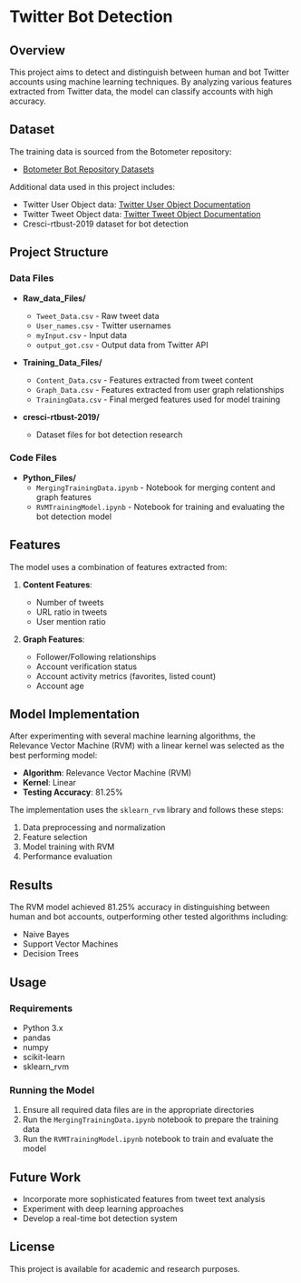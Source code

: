 # Twitter Bot Detection

## Overview
This project aims to detect and distinguish between human and bot Twitter accounts using machine learning techniques. By analyzing various features extracted from Twitter data, the model can classify accounts with high accuracy.

## Dataset
The training data is sourced from the Botometer repository:
- [Botometer Bot Repository Datasets](https://botometer.iuni.iu.edu/bot-repository/datasets.html)

Additional data used in this project includes:
- Twitter User Object data: [Twitter User Object Documentation](https://developer.twitter.com/en/docs/tweets/data-dictionary/overview/user-object)
- Twitter Tweet Object data: [Twitter Tweet Object Documentation](https://developer.twitter.com/en/docs/tweets/data-dictionary/overview/tweet-object)
- Cresci-rtbust-2019 dataset for bot detection

## Project Structure

### Data Files
- **Raw_data_Files/**
  - `Tweet_Data.csv` - Raw tweet data
  - `User_names.csv` - Twitter usernames
  - `myInput.csv` - Input data
  - `output_got.csv` - Output data from Twitter API

- **Training_Data_Files/**
  - `Content_Data.csv` - Features extracted from tweet content
  - `Graph_Data.csv` - Features extracted from user graph relationships
  - `TrainingData.csv` - Final merged features used for model training

- **cresci-rtbust-2019/**
  - Dataset files for bot detection research

### Code Files
- **Python_Files/**
  - `MergingTrainingData.ipynb` - Notebook for merging content and graph features
  - `RVMTrainingModel.ipynb` - Notebook for training and evaluating the bot detection model

## Features
The model uses a combination of features extracted from:

1. **Content Features**:
   - Number of tweets
   - URL ratio in tweets
   - User mention ratio

2. **Graph Features**:
   - Follower/Following relationships
   - Account verification status
   - Account activity metrics (favorites, listed count)
   - Account age

## Model Implementation
After experimenting with several machine learning algorithms, the Relevance Vector Machine (RVM) with a linear kernel was selected as the best performing model:

- **Algorithm**: Relevance Vector Machine (RVM)
- **Kernel**: Linear
- **Testing Accuracy**: 81.25%

The implementation uses the `sklearn_rvm` library and follows these steps:
1. Data preprocessing and normalization
2. Feature selection
3. Model training with RVM
4. Performance evaluation

## Results
The RVM model achieved 81.25% accuracy in distinguishing between human and bot accounts, outperforming other tested algorithms including:
- Naive Bayes
- Support Vector Machines
- Decision Trees

## Usage

### Requirements
- Python 3.x
- pandas
- numpy
- scikit-learn
- sklearn_rvm

### Running the Model
1. Ensure all required data files are in the appropriate directories
2. Run the `MergingTrainingData.ipynb` notebook to prepare the training data
3. Run the `RVMTrainingModel.ipynb` notebook to train and evaluate the model

## Future Work
- Incorporate more sophisticated features from tweet text analysis
- Experiment with deep learning approaches
- Develop a real-time bot detection system

## License
This project is available for academic and research purposes.


